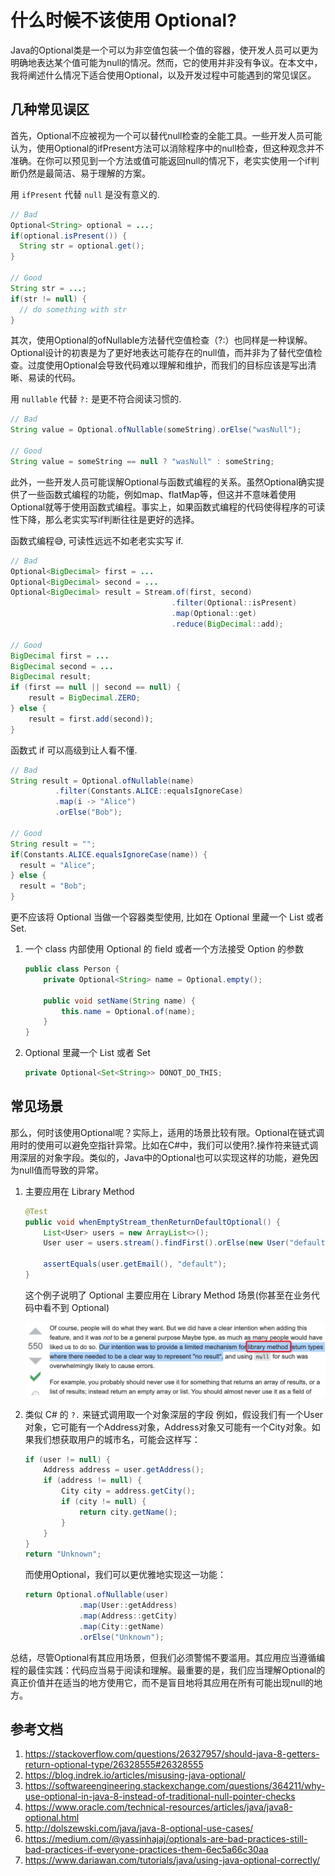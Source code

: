 
<!--more-->

# 什么时候不该使用 Optional?

Java的Optional类是一个可以为非空值包装一个值的容器，使开发人员可以更为明确地表达某个值可能为null的情况。然而，它的使用并非没有争议。在本文中，我将阐述什么情况下适合使用Optional，以及开发过程中可能遇到的常见误区。

## 几种常见误区

首先，Optional不应被视为一个可以替代null检查的全能工具。一些开发人员可能认为，使用Optional的ifPresent方法可以消除程序中的null检查，但这种观念并不准确。在你可以预见到一个方法或值可能返回null的情况下，老实实使用一个if判断仍然是最简洁、易于理解的方案。

用 `ifPresent` 代替 `null` 是没有意义的.

   ```java
   // Bad
   Optional<String> optional = ...;
   if(optional.isPresent()) {
     String str = optional.get();
   }
   
   // Good
   String str = ...;
   if(str != null) {
     // do something with str
   }
   ```

其次，使用Optional的ofNullable方法替代空值检查（?:）也同样是一种误解。Optional设计的初衷是为了更好地表达可能存在的null值，而并非为了替代空值检查。过度使用Optional会导致代码难以理解和维护，而我们的目标应该是写出清晰、易读的代码。

用 `nullable` 代替 `?:` 是更不符合阅读习惯的.

   ```java
   // Bad
   String value = Optional.ofNullable(someString).orElse("wasNull");
   
   // Good
   String value = someString == null ? "wasNull" : someString;
   ```

此外，一些开发人员可能误解Optional与函数式编程的关系。虽然Optional确实提供了一些函数式编程的功能，例如map、flatMap等，但这并不意味着使用Optional就等于使用函数式编程。事实上，如果函数式编程的代码使得程序的可读性下降，那么老实实写if判断往往是更好的选择。

函数式编程😅, 可读性远远不如老老实实写 if.

   ```java
   // Bad
   Optional<BigDecimal> first = ...
   Optional<BigDecimal> second = ...
   Optional<BigDecimal> result = Stream.of(first, second)
                                       .filter(Optional::isPresent)
                                       .map(Optional::get)
                                       .reduce(BigDecimal::add);
   
   // Good
   BigDecimal first = ...
   BigDecimal second = ...
   BigDecimal result;
   if (first == null || second == null) {
       result = BigDecimal.ZERO;
   } else {
       result = first.add(second));
   }
   ```

函数式 if 可以高级到让人看不懂.

   ```java
   // Bad
   String result = Optional.ofNullable(name)
             .filter(Constants.ALICE::equalsIgnoreCase)
             .map(i -> "Alice")
             .orElse("Bob");
   
   // Good
   String result = "";
   if(Constants.ALICE.equalsIgnoreCase(name)) {
     result = "Alice";
   } else {
     result = "Bob";
   }
   ```

更不应该将 Optional 当做一个容器类型使用, 比如在 Optional 里藏一个 List 或者 Set.

1. 一个 class 内部使用 Optional 的 field 或者一个方法接受 Option 的参数

   ```java
   public class Person {
       private Optional<String> name = Optional.empty();
     
       public void setName(String name) {
           this.name = Optional.of(name);
       }
   }
   ```

2. Optional 里藏一个 List 或者 Set

   ```java
   private Optional<Set<String>> DONOT_DO_THIS;  
   ```
   

## 常见场景

那么，何时该使用Optional呢？实际上，适用的场景比较有限。Optional在链式调用时的使用可以避免空指针异常。比如在C#中，我们可以使用?.操作符来链式调用深层的对象字段。类似的，Java中的Optional也可以实现这样的功能，避免因为null值而导致的异常。

1. 主要应用在 Library Method

   ```java
   @Test
   public void whenEmptyStream_thenReturnDefaultOptional() {
       List<User> users = new ArrayList<>();
       User user = users.stream().findFirst().orElse(new User("default", "1234"));
       
       assertEquals(user.getEmail(), "default");
   }
   ```

   这个例子说明了 Optional 主要应用在 Library Method 场景(你甚至在业务代码中看不到 Optional)

   ![image-20210317152047051.png](/blog_img/when-and-how-to-use-optional-in-java/1.png)

2.  类似 C# 的 `?.` 来链式调用取一个对象深层的字段
    例如，假设我们有一个User对象，它可能有一个Address对象，Address对象又可能有一个City对象。如果我们想获取用户的城市名，可能会这样写：

    ```java
    if (user != null) {
        Address address = user.getAddress();
        if (address != null) {
            City city = address.getCity();
            if (city != null) {
                return city.getName();
            }
        }
    }
    return "Unknown";
    ```

    而使用Optional，我们可以更优雅地实现这一功能：
    ```java
    return Optional.ofNullable(user)
                .map(User::getAddress)
                .map(Address::getCity)
                .map(City::getName)
                .orElse("Unknown");

    ```
   
总结，尽管Optional有其应用场景，但我们必须警惕不要滥用。其应用应当遵循编程的最佳实践：代码应当易于阅读和理解。最重要的是，我们应当理解Optional的真正价值并在适当的地方使用它，而不是盲目地将其应用在所有可能出现null的地方。

## 参考文档

1. https://stackoverflow.com/questions/26327957/should-java-8-getters-return-optional-type/26328555#26328555
2. https://blog.indrek.io/articles/misusing-java-optional/
3. https://softwareengineering.stackexchange.com/questions/364211/why-use-optional-in-java-8-instead-of-traditional-null-pointer-checks
4. https://www.oracle.com/technical-resources/articles/java/java8-optional.html
5. http://dolszewski.com/java/java-8-optional-use-cases/
6. https://medium.com/@yassinhajaj/optionals-are-bad-practices-still-bad-practices-if-everyone-practices-them-6ec5a66c30aa
7. https://www.dariawan.com/tutorials/java/using-java-optional-correctly/








